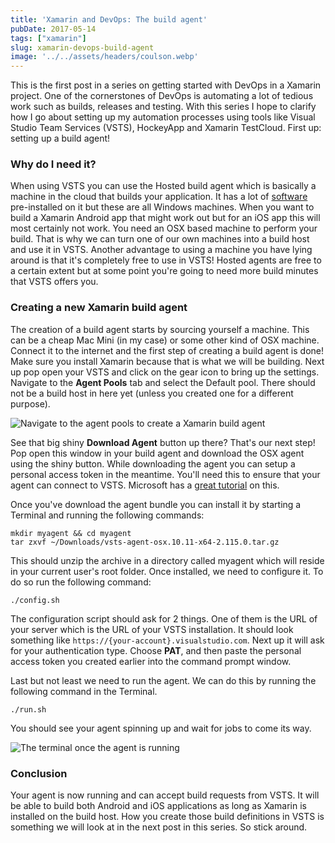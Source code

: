 ```yaml
---
title: 'Xamarin and DevOps: The build agent'
pubDate: 2017-05-14
tags: ["xamarin"]
slug: xamarin-devops-build-agent
image: '../../assets/headers/coulson.webp'
---
```


This is the first post in a series on getting started with DevOps in a Xamarin project. One of the cornerstones of DevOps is automating a lot of tedious work such as builds, releases and testing. With this series I hope to clarify how I go about setting up my automation processes using tools like Visual Studio Team Services (VSTS), HockeyApp and Xamarin TestCloud. First up: setting up a build agent!

### Why do I need it?

When using VSTS you can use the Hosted build agent which is basically a machine in the cloud that builds your application. It has a lot of [software](https://www.visualstudio.com/en-us/docs/build/concepts/agents/hosted#software) pre-installed on it but these are all Windows machines. When you want to build a Xamarin Android app that might work out but for an iOS app this will most certainly not work. You need an OSX based machine to perform your build. That is why we can turn one of our own machines into a build host and use it in VSTS. Another advantage to using a machine you have lying around is that it's completely free to use in VSTS! Hosted agents are free to a certain extent but at some point you're going to need more build minutes that VSTS offers you.

### Creating a new Xamarin build agent

The creation of a build agent starts by sourcing yourself a machine. This can be a cheap Mac Mini (in my case) or some other kind of OSX machine. Connect it to the internet and the first step of creating a build agent is done! Make sure you install Xamarin because that is what we will be building. Next up pop open your VSTS and click on the gear icon to bring up the settings. Navigate to the **Agent Pools** tab and select the Default pool. There should not be a build host in here yet (unless you created one for a different purpose).

![Navigate to the agent pools to create a Xamarin build agent](/images/posts/agentpools.png)

See that big shiny **Download Agent** button up there? That's our next step! Pop open this window in your build agent and download the OSX agent using the shiny button. While downloading the agent you can setup a personal access token in the meantime. You'll need this to ensure that your agent can connect to VSTS. Microsoft has a [great tutorial](https://www.visualstudio.com/en-us/docs/build/actions/agents/prepare-permissions) on this.

Once you've download the agent bundle you can install it by starting a Terminal and running the following commands:

```
mkdir myagent && cd myagent
tar zxvf ~/Downloads/vsts-agent-osx.10.11-x64-2.115.0.tar.gz
```

This should unzip the archive in a directory called myagent which will reside in your current user's root folder. Once installed, we need to configure it. To do so run the following command:

`./config.sh`

The configuration script should ask for 2 things. One of them is the URL of your server which is the URL of your VSTS installation. It should look something like `https://{your-account}.visualstudio.com`. Next up it will ask for your authentication type.&nbsp;Choose **PAT**, and then paste the personal access token you created earlier into the command prompt window.

Last but not least we need to run the agent. We can do this by running the following command in the Terminal.

`./run.sh`

You should see your agent spinning up and wait for jobs to come its way.

![The terminal once the agent is running](/images/posts/agent.jpg)

### Conclusion

Your agent is now running and can accept build requests from VSTS. It will be able to build both Android and iOS applications as long as Xamarin is installed on the build host. How you create those build definitions in VSTS is something we will look at in the next post in this series. So stick around.